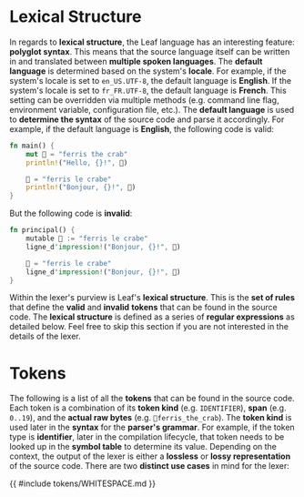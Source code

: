 # Lexical Structure

In regards to **lexical structure**, the Leaf language has an interesting feature: **polyglot syntax**. This means that the source language itself can be written in and translated between **multiple spoken languages**. The **default language** is determined based on the system's **locale**. For example, if the system's locale is set to `en_US.UTF-8`, the default language is **English**. If the system's locale is set to `fr_FR.UTF-8`, the default language is **French**. This setting can be overridden via multiple methods (e.g. command line flag, environment variable, configuration file, etc.). The **default language** is used to **determine the syntax** of the source code and parse it accordingly. For example, if the default language is **English**, the following code is valid:

```rust
fn main() {
    mut 🦀 = "ferris the crab"
    println!("Hello, {}!", 🦀)

    🦀 = "ferris le crabe"
    println!("Bonjour, {}!", 🦀)
}
```

But the following code is **invalid**:

```rust
fn principal() {
    mutable 🦀 := "ferris le crabe"
    ligne_d'impression!("Bonjour, {}!", 🦀)

    🦀 = "ferris le crabe"
    ligne_d'impression!("Bonjour, {}!", 🦀)
}
```

Within the lexer's purview is Leaf's **lexical structure**. This is the **set of rules** that define the **valid** and **invalid** **tokens** that can be found in the source code. The **lexical structure** is defined as a series of **regular expressions** as detailed below. Feel free to skip this section if you are not interested in the details of the lexer.

# Tokens

The following is a list of all the **tokens** that can be found in the source code. Each token is a combination of its **token kind** (e.g. `IDENTIFIER`), **span** (e.g. `0..19`), and the **actual raw bytes** (e.g. `🦀ferris_the_crab`). The **token kind** is used later in the **syntax** for the **parser's grammar**. For example, if the token type is **identifier**, later in the compilation lifecycle, that token needs to be looked up in the **symbol table** to determine its value. Depending on the context, the output of the lexer is either a **lossless** or **lossy representation** of the source code. There are two **distinct use cases** in mind for the lexer:

{{ #include tokens/WHITESPACE.md }}
